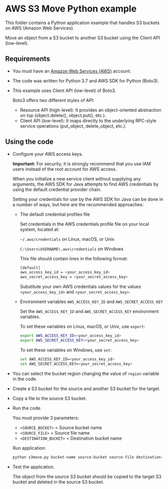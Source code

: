 # AWS S3 Move Python example

This folder contains a Python application example that handles S3 buckets on AWS (Amazon Web Services).

Move an object from a S3 bucket to another S3 bucket using the Client API (low-level).

## Requirements

* You must have an [Amazon Web Services (AWS)](http://aws.amazon.com/) account.
* The code was written for Python 3.7 and AWS SDK for Python (Boto3).
* This example uses Client API (low-level) of Boto3.

  Boto3 offers two different styles of API:

  * Resource API (high-level): It provides an object-oriented abstraction on top (object.delete(), object.put(), etc.).
  * Client API (low-level): It maps directly to the underlying RPC-style service operations (put_object, delete_object, etc.).

## Using the code

* Configure your AWS access keys.

  **Important:** For security, it is strongly recommend that you use IAM users instead of the root account for AWS access.

  When you initialize a new service client without supplying any arguments, the AWS SDK for Java attempts to find AWS credentials by using the default credential provider chain.

  Setting your credentials for use by the AWS SDK for Java can be done in a number of ways, but here are the recommended approaches:

  * The default credential profiles file
  
    Set credentials in the AWS credentials profile file on your local system, located at:

    `~/.aws/credentials` on Linux, macOS, or Unix

    `C:\Users\USERNAME\.aws\credentials` on Windows

    This file should contain lines in the following format:

    ```bash
    [default]
    aws_access_key_id = <your_access_key_id>
    aws_secret_access_key = <your_secret_access_key>
    ```
    Substitute your own AWS credentials values for the values `<your_access_key_id>` and `<your_secret_access_key>`.

  * Environment variables `AWS_ACCESS_KEY_ID` and `AWS_SECRET_ACCESS_KEY`
  
    Set the `AWS_ACCESS_KEY_ID` and `AWS_SECRET_ACCESS_KEY` environment variables.

    To set these variables on Linux, macOS, or Unix, use `export`:

    ```bash
    export AWS_ACCESS_KEY_ID=<your_access_key_id>
    export AWS_SECRET_ACCESS_KEY=<your_secret_access_key>
    ```

    To set these variables on Windows, use `set`:

    ```bash
    set AWS_ACCESS_KEY_ID=<your_access_key_id>
    set AWS_SECRET_ACCESS_KEY=<your_secret_access_key>
    ```

* You can select the bucket region changing the value of `region` variable in the code.

* Create a S3 bucket for the source and another S3 bucket for the target.

* Copy a file to the source S3 bucket.

* Run the code.

  You must provide 3 parameters:
  
  * `<SOURCE_BUCKET>`      = Source bucket name
  * `<SOURCE_FILE>`        = Source file name
  * `<DESTINATION_BUCKET>` = Destination bucket name

  Run application:

  ```bash
  python s3move.py bucket-name source-bucket source-file destination-bucket
  ```

* Test the application.

  The object from the source S3 bucket should be copied to the target S3 bucket and deleted in the source S3 bucket.
